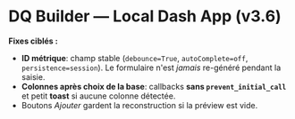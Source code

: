 # DQ Builder — Local Dash App (v3.6)

**Fixes ciblés :**
- **ID métrique**: champ stable (`debounce=True`, `autoComplete=off`, `persistence=session`). Le formulaire n'est *jamais* re-généré pendant la saisie.
- **Colonnes après choix de la base**: callbacks **sans `prevent_initial_call`** et petit **toast** si aucune colonne détectée.
- Boutons *Ajouter* gardent la reconstruction si la préview est vide.

